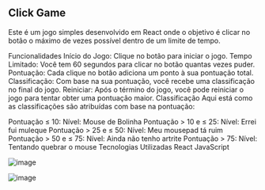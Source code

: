## Click Game
Este é um jogo simples desenvolvido em React onde o objetivo é clicar no botão o máximo de vezes possível dentro de um limite de tempo.

Funcionalidades
Início do Jogo: Clique no botão para iniciar o jogo.
Tempo Limitado: Você tem 60 segundos para clicar no botão quantas vezes puder.
Pontuação: Cada clique no botão adiciona um ponto à sua pontuação total.
Classificação: Com base na sua pontuação, você recebe uma classificação no final do jogo.
Reiniciar: Após o término do jogo, você pode reiniciar o jogo para tentar obter uma pontuação maior.
Classificação
Aqui está como as classificações são atribuídas com base na pontuação:

Pontuação ≤ 10: Nível: Mouse de Bolinha
Pontuação > 10 e ≤ 25: Nível: Errei fui muleque
Pontuação > 25 e ≤ 50: Nível: Meu mousepad tá ruim
Pontuação > 50 e ≤ 75: Nível: Ainda não tenho artrite
Pontuação > 75: Nível: Tentando quebrar o mouse
Tecnologias Utilizadas
React
JavaScript

![image](https://github.com/pedroAugtIn/ButtonGame/assets/158518938/fe88c48b-02c6-4395-b1bb-9c550a10a5b7)

![image](https://github.com/pedroAugtIn/ButtonGame/assets/158518938/6c49095a-1d07-43dc-b3ef-2d63336ff84f)

